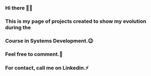 ### Hi there 👋😃 
### This is my page of projects created to show my evolution during the 
### Course in Systems Development.😉
### Feel free to comment.💬
### For contact, call me on Linkedin.⚡

<!--
**WisllysLima/WisllysLima** is a ✨ _special_ ✨ repository because its `README.md` (this file) appears on your GitHub profile.

Here are some ideas to get you started:

- 🔭 I’m currently working on ...
- 🌱 I’m currently learning ...
- 👯 I’m looking to collaborate on ...
- 🤔 I’m looking for help with ...
- 💬 Ask me about ...
- 📫 How to reach me: ...
- 😄 Pronouns: ...
- ⚡ Fun fact: ...
-->
